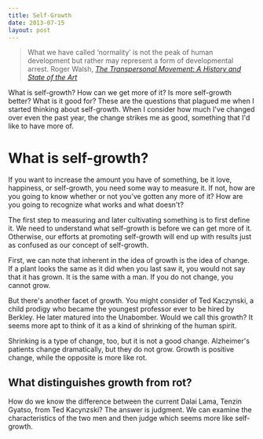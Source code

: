 ```yaml
---
title: Self-Growth
date: 2013-07-15
layout: post
---
```


> What we have called ‘normality’ is not the peak of human development but
> rather may represent a form of developmental arrest.
  <span id="quote-attribute">Roger Walsh, <a class="sorc" href="http://www.atpweb.org/jtparchive/trps-25-93-02-123.pdf" title="accessed:2013-07-15"><em>The Transpersonal Movement: A History and State of the Art</em></a></span>

What is self-growth? How can we get more of it? Is more self-growth better? What
is it good for? These are the questions that plagued me when I started thinking
about self-growth. When I consider how much I've changed over even the past
year, the change strikes me as good, something that I'd like to have more of. 

# What is self-growth?

If you want to increase the amount you have of something, be it love, happiness,
or self-growth, you need some way to measure it. If not, how are you going to
know whether or not you've gotten any more of it? How are you going to recognize
what works and what doesn't?

The first step to measuring and later cultivating something is to first define
it. We need to understand what self-growth is before we can get more of
it. Otherwise, our efforts at promoting self-growth will end up with results
just as confused as our concept of self-growth.

First, we can note that inherent in the idea of growth is the idea of change. If
a plant looks the same as it did when you last saw it, you would not say that it
has grown. It is the same with a man. If you do not change, you cannot grow.

But there's another facet of growth. You might consider of Ted Kaczynski, a
child prodigy who became the youngest professor ever to be hired by Berkley. He later
matured into the Unabomber. Would we call this growth? It seems more apt to
think of it as a kind of shrinking of the human spirit.

Shrinking is a type of change, too, but it is not a good change. Alzheimer's
patients change dramatically, but they do not grow. Growth is positive change,
while the opposite is more like rot. 

## What distinguishes growth from rot?

How do we know the difference between the current Dalai Lama, Tenzin Gyatso,
from Ted Kacynzski? The answer is judgment. We can examine the characteristics
of the two men and then judge which seems more like self-growth.

